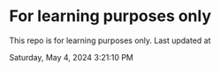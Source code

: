 # For learning purposes only
This repo is for learning purposes only.
Last updated at

Saturday, May 4, 2024 3:21:10 PM

